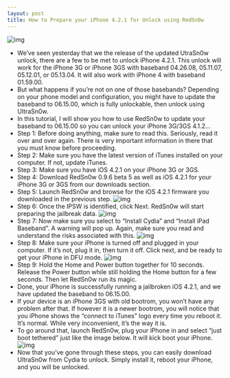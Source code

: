```yaml
---
layout: post
title: How to Prepare your iPhone 4.2.1 for Unlock using RedSn0w
---
```

![img](http://media.idownloadblog.com/wp-content/uploads/2010/11/redsn0w-flakes.png)
* We’ve seen yesterday that we the release of the updated UtraSn0w unlock, there are a few to be met to unlock iPhone 4.2.1. This unlock will work for the iPhone 3G or iPhone 3GS with baseband 04.26.08, 05.11.07, 05.12.01, or 05.13.04. It will also work with iPhone 4 with baseband 01.59.00.
* But what happens if you’re not on one of those basebands? Depending on your phone model and configuration, you might have to update the baseband to 06.15.00, which is fully unlockable, then unlock using UltraSn0w.
* In this tutorial, I will show you how to use RedSn0w to update your baseband to 06.15.00 so you can unlock your iPhone 3G/3GS 4.1.2…
* Step 1: Before doing anything, make sure to read this. Seriously, read it over and over again. There is very important information in there that you must know before proceeding.
* Step 2: Make sure you have the latest version of iTunes installed on your computer. If not, update iTunes.
* Step 3: Make sure you have iOS 4.2.1 on your iPhone 3G or 3GS.
* Step 4: Download RedSn0w 0.9.6 beta 5 as well as iOS 4.2.1 for your iPhone 3G or 3GS from our downloads section.
* Step 5: Launch RedSn0w and browse for the iOS 4.2.1 firmware you downloaded in the previous step.
![img](http://media.idownloadblog.com/wp-content/uploads/2010/11/RedSn0w-0.9.6b5-1.png)
* Step 6: Once the IPSW is identified, click Next. RedSn0w will start preparing the jailbreak data.
![img](http://media.idownloadblog.com/wp-content/uploads/2010/11/RedSn0w-preparing-jailbreak-data.png)
* Step 7: Now make sure you select to “Install Cydia” and “Install iPad Baseband”. A warning will pop up. Again, make sure you read and understand the risks associated with this.
![img](http://media.idownloadblog.com/wp-content/uploads/2010/11/RedSn0w-Install-Cydia-Baseband-Update.png)
* Step 8: Make sure your iPhone is turned off and plugged in your computer. If it’s not, plug it in, then turn it off. Click next, and be ready to get your iPhone in DFU mode.
![img](http://media.idownloadblog.com/wp-content/uploads/2010/11/RedSn0w-DFU.png)
* Step 9: Hold the Home and Power button together for 10 seconds. Release the Power button while still holding the Home button for a few seconds. Then let RedSn0w run its magic.
* Done, your iPhone is successfully running a jailbroken iOS 4.2.1, and we have updated the baseband to 06.15.00.
* If your device is an iPhone 3GS with old bootrom, you won’t have any problem after that. If however it is a newer bootrom, you will notice that you iPhone shows the “connect to iTunes” logo every time you reboot it. It’s normal. While very inconvenient, it’s the way it is.
* To go around that, launch RedSn0w, plug your iPhone in and select “just boot tethered” just like the image below. It will kick boot your iPhone.
![img](http://media.idownloadblog.com/wp-content/uploads/2010/11/RedSn0w-0.9.6b5-Boot-Tethered.png)
* Now that you’ve gone through these steps, you can easily download UltraSn0w from Cydia to unlock. Simply install it, reboot your iPhone, and you will be unlocked.


